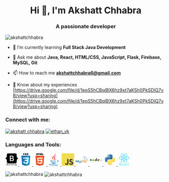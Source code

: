 <h1 align="center">Hi 👋, I'm Akshatt Chhabra</h1>
<h3 align="center">A passionate developer</h3>

<p align="left"> <img src="https://komarev.com/ghpvc/?username=akshattchhabra&label=Profile%20views&color=0e75b6&style=flat" alt="akshattchhabra" /> </p>

- 🌱 I’m currently learning **Full Stack Java Development**

- 💬 Ask me about **Java, React, HTML/CSS, JavaScript, Flask, Firebase, MySQL, Git**

- 📫 How to reach me **akshattchhabra6@gmail.com**

- 📄 Know about my experiences [https://drive.google.com/file/d/1epS5hCBqIBX6hz9xt7aKSh0PkSDlQ7vB/view?usp=sharing](https://drive.google.com/file/d/1epS5hCBqIBX6hz9xt7aKSh0PkSDlQ7vB/view?usp=sharing)

<h3 align="left">Connect with me:</h3>
<p align="left">
<a href="https://linkedin.com/in/akshatt chhabra" target="blank"><img align="center" src="https://raw.githubusercontent.com/rahuldkjain/github-profile-readme-generator/master/src/images/icons/Social/linked-in-alt.svg" alt="akshatt chhabra" height="30" width="40" /></a>
<a href="https://www.leetcode.com/ethan_vk" target="blank"><img align="center" src="https://raw.githubusercontent.com/rahuldkjain/github-profile-readme-generator/master/src/images/icons/Social/leet-code.svg" alt="ethan_vk" height="30" width="40" /></a>
</p>

<h3 align="left">Languages and Tools:</h3>
<p align="left"> <a href="https://getbootstrap.com" target="_blank" rel="noreferrer"> <img src="https://raw.githubusercontent.com/devicons/devicon/master/icons/bootstrap/bootstrap-plain-wordmark.svg" alt="bootstrap" width="40" height="40"/> </a> <a href="https://www.w3schools.com/css/" target="_blank" rel="noreferrer"> <img src="https://raw.githubusercontent.com/devicons/devicon/master/icons/css3/css3-original-wordmark.svg" alt="css3" width="40" height="40"/> </a> <a href="https://www.w3.org/html/" target="_blank" rel="noreferrer"> <img src="https://raw.githubusercontent.com/devicons/devicon/master/icons/html5/html5-original-wordmark.svg" alt="html5" width="40" height="40"/> </a> <a href="https://www.java.com" target="_blank" rel="noreferrer"> <img src="https://raw.githubusercontent.com/devicons/devicon/master/icons/java/java-original.svg" alt="java" width="40" height="40"/> </a> <a href="https://developer.mozilla.org/en-US/docs/Web/JavaScript" target="_blank" rel="noreferrer"> <img src="https://raw.githubusercontent.com/devicons/devicon/master/icons/javascript/javascript-original.svg" alt="javascript" width="40" height="40"/> </a> <a href="https://www.mysql.com/" target="_blank" rel="noreferrer"> <img src="https://raw.githubusercontent.com/devicons/devicon/master/icons/mysql/mysql-original-wordmark.svg" alt="mysql" width="40" height="40"/> </a> <a href="https://nodejs.org" target="_blank" rel="noreferrer"> <img src="https://raw.githubusercontent.com/devicons/devicon/master/icons/nodejs/nodejs-original-wordmark.svg" alt="nodejs" width="40" height="40"/> </a> <a href="https://www.python.org" target="_blank" rel="noreferrer"> <img src="https://raw.githubusercontent.com/devicons/devicon/master/icons/python/python-original.svg" alt="python" width="40" height="40"/> </a> <a href="https://reactjs.org/" target="_blank" rel="noreferrer"> <img src="https://raw.githubusercontent.com/devicons/devicon/master/icons/react/react-original-wordmark.svg" alt="react" width="40" height="40"/> </a> </p>

<p><img align="left" src="https://github-readme-stats.vercel.app/api/top-langs?username=akshattchhabra&show_icons=true&locale=en&layout=compact" alt="akshattchhabra" /></p>

<p>&nbsp;<img align="center" src="https://github-readme-stats.vercel.app/api?username=akshattchhabra&show_icons=true&locale=en" alt="akshattchhabra" /></p>
